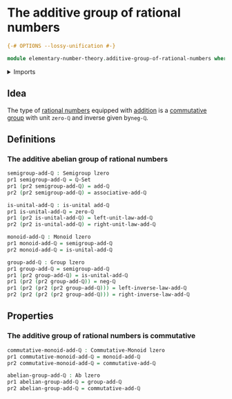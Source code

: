 # The additive group of rational numbers

```agda
{-# OPTIONS --lossy-unification #-}

module elementary-number-theory.additive-group-of-rational-numbers where
```

<details><summary>Imports</summary>

```agda
open import elementary-number-theory.addition-rational-numbers
open import elementary-number-theory.rational-numbers

open import foundation.dependent-pair-types
open import foundation.unital-binary-operations
open import foundation.universe-levels

open import group-theory.abelian-groups
open import group-theory.commutative-monoids
open import group-theory.groups
open import group-theory.monoids
open import group-theory.semigroups
```

</details>

## Idea

The type of [rational numbers](elementary-number-theory.rational-numbers.md)
equipped with [addition](elementary-number-theory.addition-rational-numbers.md)
is a [commutative group](group-theory.abelian-groups.md) with unit `zero-ℚ` and
inverse given by`neg-ℚ`.

## Definitions

### The additive abelian group of rational numbers

```agda
semigroup-add-ℚ : Semigroup lzero
pr1 semigroup-add-ℚ = ℚ-Set
pr1 (pr2 semigroup-add-ℚ) = add-ℚ
pr2 (pr2 semigroup-add-ℚ) = associative-add-ℚ

is-unital-add-ℚ : is-unital add-ℚ
pr1 is-unital-add-ℚ = zero-ℚ
pr1 (pr2 is-unital-add-ℚ) = left-unit-law-add-ℚ
pr2 (pr2 is-unital-add-ℚ) = right-unit-law-add-ℚ

monoid-add-ℚ : Monoid lzero
pr1 monoid-add-ℚ = semigroup-add-ℚ
pr2 monoid-add-ℚ = is-unital-add-ℚ

group-add-ℚ : Group lzero
pr1 group-add-ℚ = semigroup-add-ℚ
pr1 (pr2 group-add-ℚ) = is-unital-add-ℚ
pr1 (pr2 (pr2 group-add-ℚ)) = neg-ℚ
pr1 (pr2 (pr2 (pr2 group-add-ℚ))) = left-inverse-law-add-ℚ
pr2 (pr2 (pr2 (pr2 group-add-ℚ))) = right-inverse-law-add-ℚ
```

## Properties

### The additive group of rational numbers is commutative

```agda
commutative-monoid-add-ℚ : Commutative-Monoid lzero
pr1 commutative-monoid-add-ℚ = monoid-add-ℚ
pr2 commutative-monoid-add-ℚ = commutative-add-ℚ

abelian-group-add-ℚ : Ab lzero
pr1 abelian-group-add-ℚ = group-add-ℚ
pr2 abelian-group-add-ℚ = commutative-add-ℚ
```
